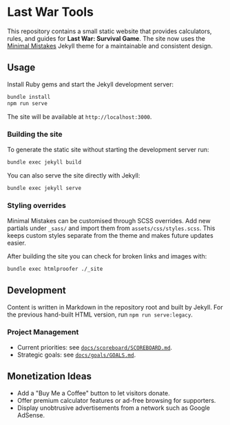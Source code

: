 # Last War Tools

This repository contains a small static website that provides calculators, rules, and guides for **Last War: Survival Game**. The site now uses the [Minimal Mistakes](https://mmistakes.github.io/minimal-mistakes/) Jekyll theme for a maintainable and consistent design.

## Usage

Install Ruby gems and start the Jekyll development server:

```bash
bundle install
npm run serve
```

The site will be available at `http://localhost:3000`.

### Building the site

To generate the static site without starting the development server run:

```bash
bundle exec jekyll build
```

You can also serve the site directly with Jekyll:

```bash
bundle exec jekyll serve
```

### Styling overrides

Minimal Mistakes can be customised through SCSS overrides. Add new partials
under `_sass/` and import them from `assets/css/styles.scss`.
This keeps custom styles separate from the theme and makes future updates
easier.

After building the site you can check for broken links and images with:

```bash
bundle exec htmlproofer ./_site
```

## Development

Content is written in Markdown in the repository root and built by Jekyll. For the previous hand-built HTML version, run `npm run serve:legacy`.

### Project Management

- Current priorities: see [`docs/scoreboard/SCOREBOARD.md`](docs/scoreboard/SCOREBOARD.md).
- Strategic goals: see [`docs/goals/GOALS.md`](docs/goals/GOALS.md).

## Monetization Ideas

- Add a "Buy Me a Coffee" button to let visitors donate.
- Offer premium calculator features or ad-free browsing for supporters.
- Display unobtrusive advertisements from a network such as Google AdSense.
